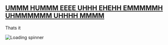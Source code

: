 ## [UMMM HUMMM EEEE UHHH EHEHH   EMMMMMH UHMMMMMM UHHHH MMMM](https://www.youtube.com/watch?v=baQsoECJ04A)



Thats it

![Loading spinner](https://static.wikia.nocookie.net/deltarune/images/f/f9/Tenna_crashout_.gif/revision/latest/scale-to-width-down/250?cb=20250705204539)
